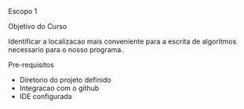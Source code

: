 
Escopo 1

Objetivo do Curso

Identificar a localizacao mais 
conveniente para a escrita de
algoritmos necessario para o
nosso programa.


Pre-requisitos

- Diretorio do projeto definido
- Integracao com o github
- IDE configurada

